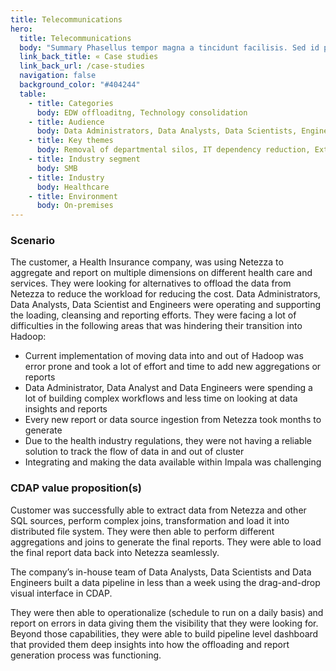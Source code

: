 ```yaml
---
title: Telecommunications
hero:
  title: Telecommunications
  body: "Summary Phasellus tempor magna a tincidunt facilisis. Sed id pulvinar tellus. Nulla et massa lacus."
  link_back_title: « Case studies
  link_back_url: /case-studies
  navigation: false
  background_color: "#404244"
  table:
    - title: Categories
      body: EDW offloaditng, Technology consolidation
    - title: Audience
      body: Data Administrators, Data Analysts, Data Scientists, Engineers
    - title: Key themes
      body: Removal of departmental silos, IT dependency reduction, Extensibility
    - title: Industry segment
      body: SMB
    - title: Industry
      body: Healthcare
    - title: Environment
      body: On-premises
---
```


### Scenario

The customer, a Health Insurance company, was using Netezza to aggregate and report on multiple dimensions on different health 
care and services. They were looking for alternatives to offload the data from Netezza to reduce the workload for reducing the 
cost. Data Administrators, Data Analysts, Data Scientist and Engineers were operating and supporting the loading, cleansing and 
reporting efforts. They were facing a lot of difficulties in the following 
areas that was hindering their transition into Hadoop:

* Current implementation of moving data into and out of Hadoop was 
error prone and took a lot of effort and time to add new aggregations or reports
* Data Administrator, Data Analyst and Data Engineers were spending a lot of building complex workflows 
and less time on looking at data insights and reports
* Every new report or data source ingestion from Netezza took months to generate
* Due to the health industry regulations, they were not having a reliable solution to track the 
flow of data in and out of cluster
* Integrating and making the data available within Impala was challenging

### CDAP value proposition(s)

Customer was successfully able to extract data from Netezza and other SQL sources, perform complex joins, transformation and load it into distributed file system. They were then able to perform different aggregations and joins to generate the final reports. They were able to load the final report data back into Netezza seamlessly. 

The company’s in-house team of Data Analysts, Data Scientists and Data Engineers built a data pipeline in less than a week using the drag-and-drop visual interface in CDAP. 

They were then able to operationalize (schedule to run on a daily basis) and report on errors in data giving them the visibility that they were looking for. 
Beyond those capabilities, they were able to build pipeline level dashboard that provided them deep insights into how the offloading and report generation process was functioning.
